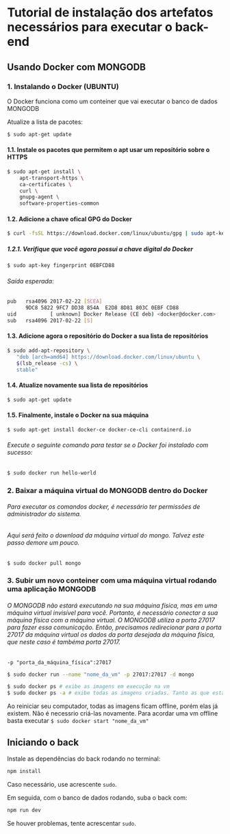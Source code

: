# Tutorial de instalação dos artefatos necessários para executar o back-end

## Usando Docker com MONGODB
### 1. Instalando o Docker (UBUNTU)

O Docker funciona como um conteiner que vai executar o banco de dados MONGODB

Atualize a lista de pacotes:

```sh
$ sudo apt-get update
```
#### 1.1. Instale os pacotes que permitem o apt usar um repositório sobre o HTTPS

```sh
$ sudo apt-get install \
    apt-transport-https \
    ca-certificates \
    curl \
    gnupg-agent \
    software-properties-common
```

#### 1.2. Adicione a chave ofical GPG do Docker
```sh
$ curl -fsSL https://download.docker.com/linux/ubuntu/gpg | sudo apt-key add -
```

##### 1.2.1. Verifique que você agora possui a chave digital do Docker

```sh
$ sudo apt-key fingerprint 0EBFCD88
```
###### Saída esperada:
```sh
pub   rsa4096 2017-02-22 [SCEA]
      9DC8 5822 9FC7 DD38 854A  E2D8 8D81 803C 0EBF CD88
uid           [ unknown] Docker Release (CE deb) <docker@docker.com>
sub   rsa4096 2017-02-22 [S]
```

#### 1.3. Adicione agora o repositório do Docker a sua lista de repositórios

```sh
$ sudo add-apt-repository \
   "deb [arch=amd64] https://download.docker.com/linux/ubuntu \
   $(lsb_release -cs) \
   stable"
```

#### 1.4. Atualize novamente sua lista de repositórios

```sh
$ sudo apt-get update
```

#### 1.5. Finalmente, instale o Docker na sua máquina

```sh
$ sudo apt-get install docker-ce docker-ce-cli containerd.io
```

###### Execute o seguinte comando para testar se o Docker foi instalado com sucesso:

```sh
$ sudo docker run hello-world
```

### 2. Baixar a máquina virtual do MONGODB dentro do Docker

###### Para executar os comandos docker, é necessário ter permissões de administrador do sistema.
###### Aqui será feito o download da máquina virtual do mongo. Talvez este passo demore um pouco.

```sh
$ sudo docker pull mongo
```
### 3. Subir um novo conteiner com uma máquina virtual rodando uma aplicação MONGODB 

###### O MONGODB não estará executando na sua máquina física, mas em uma máquina virtual invisível para você. Portanto, é necessário conectar a sua máquina física com a máquina virtual. O MONGODB utiliza a porta 27017 para fazer essa comunicação. Então, precisamos redirecionar para a porta 27017 da máquina virtual os dados da porta desejada da máquina física, que neste caso é tambéma porta 27017. 
`-p "porta_da_máquina_física":27017`
```sh
$ sudo docker run --name "nome_da_vm" -p 27017:27017 -d mongo

$ sudo docker ps # exibe as imagens em execução na vm
$ sudo docker ps -a # exibe todas as imagens criadas. Tanto as que estão online como as que estão offline
```

Ao reiniciar seu computador, todas as imagens ficam offline, porém elas já existem. Não é necessrio criá-las novamente.
Para acordar uma vm offline basta executar `$ sudo docker start "nome_da_vm"`


## Iniciando o back

Instale as dependências do back rodando no terminal:

```sh
npm install
```

Caso necessário, use acrescente `sudo`.

Em seguida, com o banco de dados rodando, suba o back com:
```sh
npm run dev
```
Se houver problemas, tente acrescentar `sudo`.



